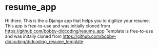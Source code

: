 # resume_app

Hi there.
This is the a Django app that helps you to digitize your resume.
This app is free-to-use and was initially cloned from https://github.com/bobby-didcoding/resume_app
Template is free-to-use and was initally cloned from https://github.com/bobby-didcoding/didcoding_resume_template
